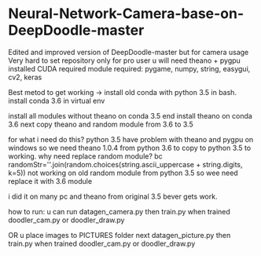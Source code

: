 # Neural-Network-Camera-base-on-DeepDoodle-master
Edited and improved version of DeepDoodle-master but for camera usage
Very hard to set repository only for pro user
u will need theano + pygpu installed
CUDA required
module required: pygame, numpy, string, easygui, cv2, keras

Best metod to get working -> install old conda with python 3.5 in bash. install conda 3.6 in virtual env

install all modules without theano on conda 3.5 end install theano on conda 3.6 next copy theano and random module from 3.6 to 3.5

for what i need do this? python 3.5 have problem with theano and pygpu on windows so we need theano 1.0.4 from python 3.6 to copy to python 3.5 to working.
why need replace random module?
bc randomStr=''.join(random.choices(string.ascii_uppercase + string.digits, k=5)) not working on old random module from python 3.5 so wee need replace it with 3.6 module

i did it on many pc and theano from original 3.5 bever gets work.

how to run:
u can run datagen_camera.py
then train.py
when trained doodler_cam.py or doodler_draw.py

OR
u place images to PICTURES folder
next datagen_picture.py
then train.py
when trained doodler_cam.py or doodler_draw.py
